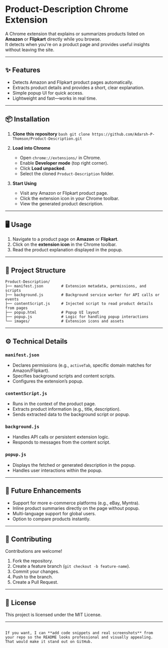 
# Product-Description Chrome Extension

A Chrome extension that explains or summarizes products listed on **Amazon** or **Flipkart** directly while you browse.  
It detects when you're on a product page and provides useful insights without leaving the site.

---

## ✨ Features
- Detects Amazon and Flipkart product pages automatically.
- Extracts product details and provides a short, clear explanation.
- Simple popup UI for quick access.
- Lightweight and fast—works in real time.

---

## 📦 Installation

1. **Clone this repository**
   ``bash
   git clone https://github.com/Adarsh-P-Thomson/Product-Description.git
``

2. **Load into Chrome**

   * Open `chrome://extensions/` in Chrome.
   * Enable **Developer mode** (top right corner).
   * Click **Load unpacked**.
   * Select the cloned `Product-Description` folder.

3. **Start Using**

   * Visit any Amazon or Flipkart product page.
   * Click the extension icon in your Chrome toolbar.
   * View the generated product description.

---

## 🖥️ Usage

1. Navigate to a product page on **Amazon** or **Flipkart**.
2. Click on the **extension icon** in the Chrome toolbar.
3. Read the product explanation displayed in the popup.

---

## 📂 Project Structure

```
Product-Description/
├── manifest.json        # Extension metadata, permissions, and scripts
├── background.js        # Background service worker for API calls or events
├── contentScript.js     # Injected script to read product details from pages
├── popup.html           # Popup UI layout
├── popup.js             # Logic for handling popup interactions
└── images/              # Extension icons and assets
```

---

## ⚙️ Technical Details

### `manifest.json`

* Declares permissions (e.g., `activeTab`, specific domain matches for Amazon/Flipkart).
* Specifies background scripts and content scripts.
* Configures the extension’s popup.

### `contentScript.js`

* Runs in the context of the product page.
* Extracts product information (e.g., title, description).
* Sends extracted data to the background script or popup.

### `background.js`

* Handles API calls or persistent extension logic.
* Responds to messages from the content script.

### `popup.js`

* Displays the fetched or generated description in the popup.
* Handles user interactions within the popup.

---

## 🔮 Future Enhancements

* Support for more e-commerce platforms (e.g., eBay, Myntra).
* Inline product summaries directly on the page without popup.
* Multi-language support for global users.
* Option to compare products instantly.

---

## 🤝 Contributing

Contributions are welcome!

1. Fork the repository.
2. Create a feature branch (`git checkout -b feature-name`).
3. Commit your changes.
4. Push to the branch.
5. Create a Pull Request.

---

## 📜 License

This project is licensed under the MIT License.

---

```

If you want, I can **add code snippets and real screenshots** from your repo so the README looks professional and visually appealing. That would make it stand out on GitHub.
```
